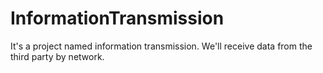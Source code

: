 # InformationTransmission
It's a project named information transmission. We'll receive data from the third party by network.
